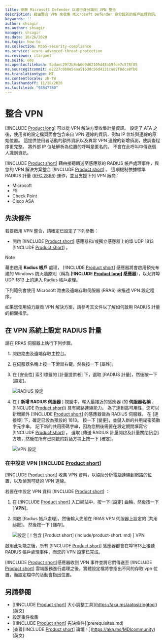 ```yaml
---
title: 安裝 Microsoft Defender 以進行身分識別 VPN 整合
description: 藉由整合 VPN 來收集 Microsoft Defender 身分識別的帳戶處理資訊。
keywords: ''
author: shsagir
ms.author: shsagir
manager: shsagir
ms.date: 10/26/2020
ms.topic: how-to
ms.collection: M365-security-compliance
ms.service: azure-advanced-threat-protection
ms.reviewer: itargoet
ms.suite: ems
ms.openlocfilehash: 5bdaec29f2b8eb6d9d62105d48a59fde7c578f05
ms.sourcegitcommit: e2227c0b0e5aaa5163dc56d4131ca82f8dca8fb0
ms.translationtype: MT
ms.contentlocale: zh-TW
ms.lasthandoff: 11/18/2020
ms.locfileid: "94847780"
---
```

# <a name="integrate-vpn"></a>整合 VPN

[!INCLUDE [Product long](includes/product-long.md)] 可以從 VPN 解決方案收集計量資訊。 設定了 ATA 之後，使用者的設定檔頁面會包含來自 VPN 連線的資訊，例如 IP 位址與連線的原始位置。 這提供使用者活動的額外資訊以及異常 VPN 連線的新增偵測，使調查程序更完整。 將外部 IP 位址解析為位置的呼叫是匿名的。 不會在此呼叫中傳送個人識別資訊。

[!INCLUDE [Product short](includes/product-short.md)] 藉由接聽轉送至感應器的 RADIUS 帳戶處理事件，與您的 VPN 解決方案整合 [!INCLUDE [Product short](includes/product-short.md)] 。 這項機制依據標準 RADIUS 計量 ([RFC 2866](https://tools.ietf.org/html/rfc2866)) 運作，並且支援下列 VPN 廠商：

- Microsoft
- F5
- Check Point
- Cisco ASA

## <a name="prerequisites"></a>先決條件

若要啟用 VPN 整合，請確定已設定了下列參數：

- 開啟 [!INCLUDE [Product short](includes/product-short.md)] 感應器和/或獨立感應器上的埠 UDP 1813 [!INCLUDE [Product short](includes/product-short.md)] 。

> [!NOTE]
> 藉由啟用 **Radius 帳戶** 處理， [!INCLUDE [Product short](includes/product-short.md)] 感應器將會啟用預先布建的 Windows 防火牆原則（稱為 **[!INCLUDE [Product long](includes/product-long.md)] 感應器**），以允許埠 UDP 1813 上的連入 Radius 帳戶處理。

下列範例會使用 Microsoft 路由及遠端存取伺服器 (RRAS) 來描述 VPN 設定程序。

如果您使用協力廠商 VPN 解決方案，請參考其文件以了解如何啟用 RADIUS 計量的相關指示。

## <a name="configure-radius-accounting-on-the-vpn-system"></a>在 VPN 系統上設定 RADIUS 計量

請在 RRAS 伺服器上執行下列步驟。

1. 開啟路由及遠端存取主控台。
1. 在伺服器名稱上按一下滑鼠右鍵，然後按一下 [屬性]。
1. 在 [安全性] 索引標籤的 [計量提供者] 下，選取 [RADIUS 計量]，然後按一下 [設定]。

    ![RADIUS 設定](media/radius-setup.png)

1. 在 [ **新增 RADIUS 伺服器** ] 視窗中，輸入最接近的感應器 (的 **伺服器名稱** ， [!INCLUDE [Product short](includes/product-short.md)]) 具有網路連線能力。 為了達到高可用性，您可以新增額外 [!INCLUDE [Product short](includes/product-short.md)] 的感應器做為 RADIUS 伺服器。 在 [連接埠] 下，確定已設為預設的 1813。 按一下 [變更]，並鍵入新的共用祕密英數字元字串。 記下新的共用密碼字串，因為您稍後需要在設定期間填寫它 [!INCLUDE [Product short](includes/product-short.md)] 。 選取 [傳送 RADIUS 計量開啟及計量關閉訊息] 方塊，然後在所有已開啟的對話方塊上按一下 [確定]。

    ![VPN 設定](media/vpn-set-accounting.png)

### <a name="configure-vpn-in-product-short"></a>在中設定 VPN [!INCLUDE [Product short](includes/product-short.md)]

[!INCLUDE [Product short](includes/product-short.md)] 收集 VPN 資料，以協助分析電腦連線到網路的位置，以及偵測可疑的 VPN 連線。

若要在中設定 VPN 資料 [!INCLUDE [Product short](includes/product-short.md)] ：

1. 在 [!INCLUDE [Product short](includes/product-short.md)] 入口網站中，按一下 [設定] 齒輪，然後按一下 [ **VPN**]。
1. 開啟 [Radius 帳戶處理]，然後輸入先前在 RRAS VPN 伺服器上設定的 [共用祕密]。 然後按一下 [儲存]。

    ![設定 [！包含 [Product short] (include/product-short. md) ] VPN](media/vpn-radius.png)

啟用此功能之後，所有 [!INCLUDE [Product short](includes/product-short.md)] 感應器都會在埠1813上接聽 RADIUS 帳戶處理事件，而您的 VPN 設定已完成。

 [!INCLUDE [Product short](includes/product-short.md)]感應器收到 VPN 事件並將它們傳送至 [!INCLUDE [Product short](includes/product-short.md)] 雲端服務進行處理之後，實體設定檔將會指出不同的存取 vpn 位置，而設定檔中的活動會指出位置。

## <a name="see-also"></a>另請參閱

- [[!INCLUDE [Product short](includes/product-short.md)] 大小調整工具](https://aka.ms/aatpsizingtool) \(英文\)
- [設定事件收集](configure-event-collection.md)
- [[!INCLUDE [Product short](includes/product-short.md)] 先決條件](prerequisites.md)
- [查看[!INCLUDE [Product short](includes/product-short.md)] 論壇！](https://aka.ms/MDIcommunity)\(英文\)

